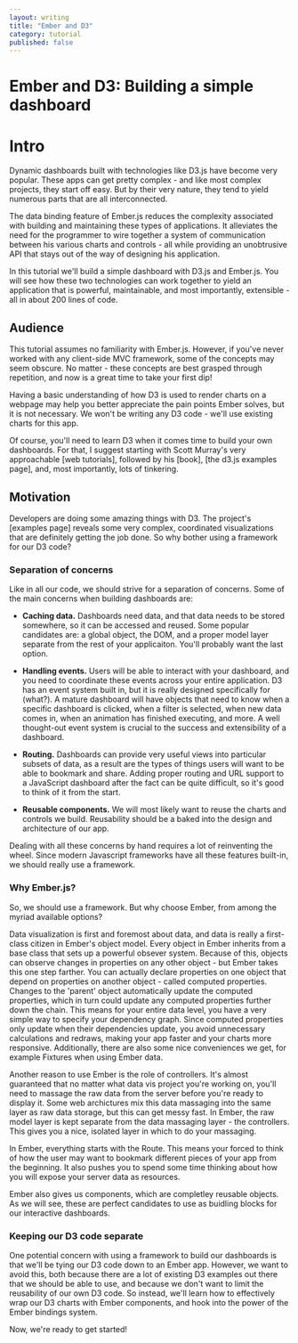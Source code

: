 ```yaml
---
layout: writing
title: "Ember and D3"
category: tutorial
published: false
---
```


Ember and D3: Building a simple dashboard
=========================================

Intro
=====

Dynamic dashboards built with technologies like D3.js have become very popular. These apps can get pretty complex - and like most complex projects, they start off easy. But by their very nature, they tend to yield numerous parts that are all interconnected.

The data binding feature of Ember.js reduces the complexity associated with building and maintaining these types of applications. It alleviates the need for the programmer to wire together a system of communication between his various charts and controls - all while providing an unobtrusive API that stays out of the way of designing his application.

In this tutorial we'll build a simple dashboard with D3.js and Ember.js. You will see how these two technologies can work together to yield an application that is powerful, maintainable, and most importantly, extensible - all in about 200 lines of code. 

Audience
--------

This tutorial assumes no familiarity with Ember.js. However, if you've never worked with any client-side MVC framework, some of the concepts may seem obscure. No matter - these concepts are best grasped through repetition, and now is a great time to take your first dip!

Having a basic understanding of how D3 is used to render charts on a webpage may help you better appreciate the pain points Ember solves, but it is not necessary. We won't be writing any D3 code - we'll use existing charts for this app. 

Of course, you'll need to learn D3 when it comes time to build your own dashboards. For that, I suggest starting with Scott Murray's very approachable [web tutorials], followed by his [book], [the d3.js examples page], and, most importantly, lots of tinkering.

Motivation
----------

Developers are doing some amazing things with D3. The project's [examples page] reveals some very complex, coordinated visualizations that are definitely getting the job done. So why bother using a framework for our D3 code?

### Separation of concerns

Like in all our code, we should strive for a separation of concerns. Some of the main concerns when building dashboards are:

  - **Caching data.** Dashboards need data, and that data needs to be stored somewhere, so it can be accessed and reused. Some popular candidates are: a global object, the DOM, and a proper model layer separate from the rest of your applicaiton. You'll probably want the last option.

  - **Handling events.** Users will be able to interact with your dashboard, and you need to coordinate these events across your entire application. D3 has an event system built in, but it is really designed specifically for (what?). A mature dashboard will have objects that need to know when a specific dashboard is clicked, when a filter is selected, when new data comes in, when an animation has finished executing, and more. A well thought-out event system is crucial to the success and extensibility of a dashboard.

  - **Routing.** Dashboards can provide very useful views into particular subsets of data, as a result are the types of things users will want to be able to bookmark and share. Adding proper routing and URL support to a JavaScript dashboard after the fact can be quite difficult, so it's good to think of it from the start.

  - **Reusable components.** We will most likely want to reuse the charts and controls we build. Reusability should be a baked into the design and architecture of our app.

Dealing with all these concerns by hand requires a lot of reinventing the wheel. Since modern Javascript frameworks have all these features built-in, we should really use a framework.


### Why Ember.js?

So, we should use a framework. But why choose Ember, from among the myriad available options?

Data visualization is first and foremost about data, and data is really a first-class citizen in Ember's object model. Every object in Ember inherits from a base class that sets up a powerful obsever system. Because of this, objects can observe changes in properties on any other object - but Ember takes this one step farther. You can actually declare properties on one object that depend on properties on another object - called computed properties. Changes to the 'parent' object automatically update the computed properties, which in turn could update any computed properties further down the chain. This means for your entire data level, you have a very simple way to specify your dependency graph. Since computed properties only update when their dependencies update, you avoid unnecessary calculations and redraws, making your app faster and your charts more responsive. Additionally, there are also some nice conveniences we get, for example Fixtures when using Ember data. 

Another reason to use Ember is the role of controllers. It's almost guaranteed that no matter what data vis project you're working on, you'll need to massage the raw data from the server before you're ready to display it. Some web archictures mix this data massaging into the same layer as raw data storage, but this can get messy fast. In Ember, the raw model layer is kept separate from the data massaging layer - the controllers. This gives you a nice, isolated layer in which to do your massaging.

In Ember, everything starts with the Route. This means your forced to think of how the user may want to bookmark different pieces of your app from the beginning. It also pushes you to spend some time thinking about how you will expose your server data as resources.

Ember also gives us components, which are completley reusable objects. As we will see, these are perfect candidates to use as buidling blocks for our interactive dashboards.


### Keeping our D3 code separate

One potential concern with using a framework to build our dashboards is that we'll be tying our D3 code down to an Ember app. However, we want to avoid this, both because there are a lot of existing D3 examples out there that we should be able to use, and because we don't want to limit the reusability of our own D3 code. So instead, we'll learn how to effectively wrap our D3 charts with Ember components, and hook into the power of the Ember bindings system.


Now, we're ready to get started!
